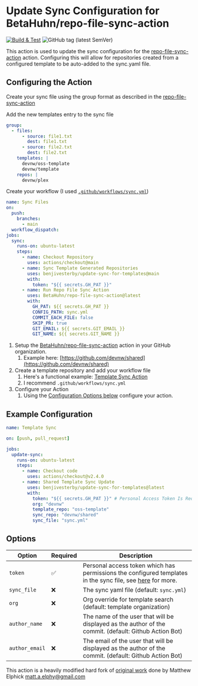 # Update Sync Configuration for BetaHuhn/repo-file-sync-action

[![Build & Test](https://github.com/benjivesterby/update-sync-for-templates/actions/workflows/build.yml/badge.svg)](https://github.com/benjivesterby/update-sync-for-templates/actions/workflows/build.yml)
![GitHub tag (latest SemVer)](https://img.shields.io/github/v/tag/benjivesterby/update-sync-for-templates?color=orange&label=Release&sort=semver)

This action is used to update the sync configuration for the
[repo-file-sync-action](https://github.com/BetaHuhn/repo-file-sync-action)
action. Configuring this will allow for repositories created from a configured
template to be auto-added to the sync.yaml file.

## Configuring the Action

Create your sync file using the group format as described in the
   [repo-file-sync-action](https://github.com/BetaHuhn/repo-file-sync-action#sync-the-same-files-to-multiple-repositories)

Add the new templates entry to the sync file

```yaml
group:
  - files:
      - source: file1.txt
        dest: file1.txt
      - source: file2.txt
        dest: file2.txt
    templates: |
      devnw/oss-template
      devnw/template
    repos: |
      devnw/plex
```

Create your workflow (I used
[`.github/workflows/sync.yml`](https://github.com/devnw/shared/blob/main/.github/workflows/sync.yml))

```yaml
name: Sync Files
on:
  push:
    branches:
      - main
  workflow_dispatch:
jobs:
  sync:
    runs-on: ubuntu-latest
    steps:
      - name: Checkout Repository
        uses: actions/checkout@main
      - name: Sync Template Generated Repositories
        uses: benjivesterby/update-sync-for-templates@main
        with: 
          token: "${{ secrets.GH_PAT }}"
      - name: Run Repo File Sync Action
        uses: BetaHuhn/repo-file-sync-action@latest
        with:
          GH_PAT: ${{ secrets.GH_PAT }}
          CONFIG_PATH: sync.yml
          COMMIT_EACH_FILE: false
          SKIP_PR: true
          GIT_EMAIL: ${{ secrets.GIT_EMAIL }}
          GIT_NAME: ${{ secrets.GIT_NAME }}
```

1. Setup the
   [BetaHuhn/repo-file-sync-action](https://github.com/BetaHuhn/repo-file-sync-action)
   action in your GitHub organization.
   1. Example here:
      [https://github.com/devnw/shared](https://github.com/devnw/shared)
1. Create a template repository and add your workflow file
   1. Here's a functional example: [Template Sync
      Action](https://github.com/devnw/oss-template/blob/main/.github/workflows/sync.yml)
   1. I recommend `.github/workflows/sync.yml`
1. Configure your Action
   1. Using the [Configuration Options below](#options) configure your action.

## Example Configuration

```yaml
name: Template Sync

on: [push, pull_request]

jobs:
  update-sync:
    runs-on: ubuntu-latest
    steps:
      - name: Checkout code
        uses: actions/checkout@v2.4.0
      - name: Shared Template Sync Update 
        uses: benjivesterby/update-sync-for-templates@latest
        with: 
          token: "${{ secrets.GH_PAT }}" # Personal Access Token Is Required
          org: "devnw"
          template_repo: "oss-template"
          sync_repo: "devnw/shared"
          sync_file: "sync.yml"
```

## Options

| Option         | Required | Description                                                                                                                                                                                              |
| -------------- | -------- | -------------------------------------------------------------------------------------------------------------------------------------------------------------------------------------------------------- |
| `token`        | ✅        | Personal access token which has permissions the configured templates in the sync file, see [here](https://docs.github.com/en/github/authenticating-to-github/creating-a-personal-access-token) for more. |
| `sync_file`    | ❌        | The sync yaml file (default: `sync.yml`)                                                                                                                                                                 |
| `org`          | ❌        | Org override for template search (default: template organization)                                                                                                                                        |
| `author_name`  | ❌        | The name of the user that will be displayed as the author of the commit. (default: Github Action Bot)                                                                                                    |
| `author_email` | ❌        | The email of the user that will be displayed as the author of the commit. (default: Github Action Bot)                                                                                                   |

This action is a heavily modified hard fork of [original
work](https://github.com/maael/template-repository-usage-action) done by Matthew
Elphick <matt.a.elphy@gmail.com>
